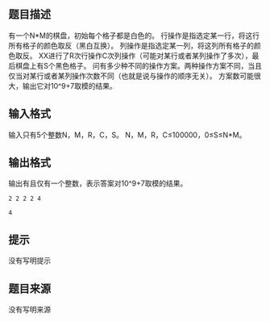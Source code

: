 


## 题目描述
有一个N*M的棋盘，初始每个格子都是白色的。
行操作是指选定某一行，将这行所有格子的颜色取反（黑白互换）。
列操作是指选定某一列，将这列所有格子的颜色取反。
XX进行了R次行操作C次列操作（可能对某行或者某列操作了多次），最后棋盘上有S个黑色格子。
问有多少种不同的操作方案。两种操作方案不同，当且仅当对某行或者某列操作次数不同（也就是说与操作的顺序无关）。
方案数可能很大，输出它对10^9+7取模的结果。
## 输入格式
输入只有5个整数N，M，R，C，S。
N，M，R，C≤100000，0≤S≤N*M。
## 输出格式
输出有且仅有一个整数，表示答案对10^9+7取模的结果。

```input1
2 2 2 2 4

```
```output1
4
```

## 提示
没有写明提示
## 题目来源
没有写明来源


